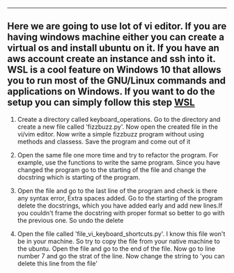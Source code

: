 --------
Here we are going to use lot of vi editor. If you are having windows machine either you can create a virtual os and install ubuntu on it. If you have an aws account create an instance and ssh into it. WSL is a cool feature on Windows 10 that allows you to run most of the GNU/Linux commands and applications on Windows. If you want to do the setup you can simply follow this step [WSL](https://qxf2.com/blog/setup-linux-testing-environment-on-windows-using-wsl/)
--------

1. Create a directory called keyboard_operations. Go to the directory and create a new file called 'fizzbuzz.py'. Now open the created file in the vi/vim editor. Now write a simple fizzbuzz program without using methods and classess. Save the program and come out of it

2. Open the same file one more time and try to refactor the program. For example, use the functions to write the same program. Since you have changed the program go to the starting of the file and change the docstring which is starting of the program.

3. Open the file and go to the last line of the program and check is there any syntax error, Extra spaces added. Go to the starting of the program delete the docstrings, which you have added early and add new lines.If you couldn't frame the docstring with proper format so better to go with the previous one. So undo the delete

4. Open the file called 'file_vi_keyboard_shortcuts.py'. I know this file won't be in your machine. So try to copy the file from your native machine to the ubuntu. Open the file and go to the end of the file. Now go to line number 7 and go the strat of the line. Now change the string to 'you can delete this line from the file'